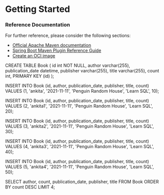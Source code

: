# Getting Started

### Reference Documentation
For further reference, please consider the following sections:

* [Official Apache Maven documentation](https://maven.apache.org/guides/index.html)
* [Spring Boot Maven Plugin Reference Guide](https://docs.spring.io/spring-boot/docs/2.7.2/maven-plugin/reference/html/)
* [Create an OCI image](https://docs.spring.io/spring-boot/docs/2.7.2/maven-plugin/reference/html/#build-image)

CREATE TABLE Book (
id int NOT NULL,
author varchar(255),
publication_date datetime,
publisher varchar(255),
title varchar(255),
count int,
PRIMARY KEY (id)
);

INSERT INTO Book (id, author, publication_date, publisher, title, count)
VALUES (1, 'ankita', '2021-11-11', 'Penguin Random House', 'Learn SQL', 10);

INSERT INTO Book (id, author, publication_date, publisher, title, count)
VALUES (2, 'ankita1', '2021-11-11', 'Penguin Random House', 'Learn SQL', 20);

INSERT INTO Book (id, author, publication_date, publisher, title, count)
VALUES (3, 'ankita2', '2021-11-11', 'Penguin Random House', 'Learn SQL', 30);

INSERT INTO Book (id, author, publication_date, publisher, title, count)
VALUES (4, 'ankita3', '2021-11-11', 'Penguin Random House', 'Learn SQL', 40);

INSERT INTO Book (id, author, publication_date, publisher, title, count)
VALUES (5, 'ankita4', '2021-11-11', 'Penguin Random House', 'Learn SQL', 50);

SELECT author, count, publication_date, publisher, title
FROM Book
ORDER BY count DESC LIMIT 4;